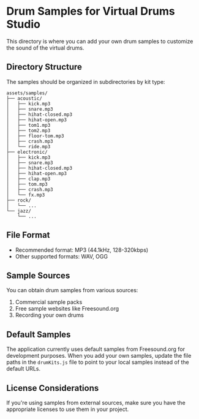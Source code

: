# Drum Samples for Virtual Drums Studio

This directory is where you can add your own drum samples to customize the sound of the virtual drums.

## Directory Structure

The samples should be organized in subdirectories by kit type:

```
assets/samples/
├── acoustic/
│   ├── kick.mp3
│   ├── snare.mp3
│   ├── hihat-closed.mp3
│   ├── hihat-open.mp3
│   ├── tom1.mp3
│   ├── tom2.mp3
│   ├── floor-tom.mp3
│   ├── crash.mp3
│   └── ride.mp3
├── electronic/
│   ├── kick.mp3
│   ├── snare.mp3
│   ├── hihat-closed.mp3
│   ├── hihat-open.mp3
│   ├── clap.mp3
│   ├── tom.mp3
│   ├── crash.mp3
│   └── fx.mp3
├── rock/
│   └── ...
└── jazz/
    └── ...
```

## File Format

- Recommended format: MP3 (44.1kHz, 128-320kbps)
- Other supported formats: WAV, OGG

## Sample Sources

You can obtain drum samples from various sources:

1. Commercial sample packs
2. Free sample websites like Freesound.org
3. Recording your own drums

## Default Samples

The application currently uses default samples from Freesound.org for development purposes. When you add your own samples, update the file paths in the `drumKits.js` file to point to your local samples instead of the default URLs.

## License Considerations

If you're using samples from external sources, make sure you have the appropriate licenses to use them in your project.

